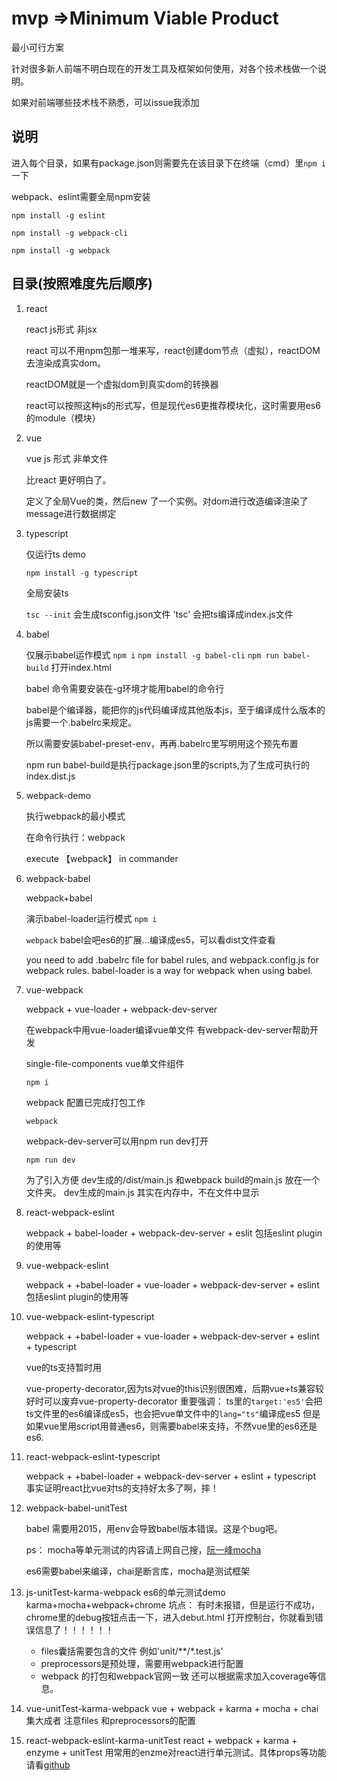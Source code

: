 # mvp =>Minimum Viable Product

最小可行方案

针对很多新人前端不明白现在的开发工具及框架如何使用，对各个技术栈做一个说明。

如果对前端哪些技术栈不熟悉，可以issue我添加

## 说明

进入每个目录，如果有package.json则需要先在该目录下在终端（cmd）里`npm i`一下

webpack、eslint需要全局npm安装

`npm install -g eslint`

`npm install -g webpack-cli`

`npm install -g webpack`

## 目录(按照难度先后顺序)

1. react

    react js形式 非jsx

    react 可以不用npm包那一堆来写，react创建dom节点（虚拟），reactDOM去渲染成真实dom。

    reactDOM就是一个虚拟dom到真实dom的转换器

    react可以按照这种js的形式写，但是现代es6更推荐模块化，这时需要用es6的module（模块）
2. vue

    vue js 形式 非单文件

    比react 更好明白了。

    定义了全局Vue的类，然后new 了一个实例。对dom进行改造编译渲染了message进行数据绑定
3. typescript

    仅运行ts demo

    `npm install -g typescript`

    全局安装ts

    `tsc --init` 会生成tsconfig.json文件
    'tsc' 会把ts编译成index.js文件
4. babel

    仅展示babel运作模式
    `npm i`
    `npm install -g babel-cli`
    `npm run babel-build`
    打开index.html

    babel 命令需要安装在-g环境才能用babel的命令行

    babel是个编译器，能把你的js代码编译成其他版本js，至于编译成什么版本的js需要一个.babelrc来规定。

    所以需要安装babel-preset-env，再再.babelrc里写明用这个预先布置

    npm run babel-build是执行package.json里的scripts,为了生成可执行的index.dist.js
5. webpack-demo

    执行webpack的最小模式

    在命令行执行：webpack

    execute 【webpack】 in commander
6. webpack-babel

    webpack+babel

    演示babel-loader运行模式
    `npm i`

    `webpack`
    babel会吧es6的扩展...编译成es5，可以看dist文件查看

    you need to add .babelrc file for babel rules,
    and webpack.config.js for webpack rules.
    babel-loader is a way for webpack when using babel.
7. vue-webpack

    webpack + vue-loader + webpack-dev-server

    在webpack中用vue-loader编译vue单文件
    有webpack-dev-server帮助开发

    single-file-components  vue单文件组件

    `npm i`

    webpack 配置已完成打包工作

    `webpack`

    webpack-dev-server可以用npm run dev打开

    `npm run dev`

    为了引入方便 dev生成的/dist/main.js 和webpack build的main.js 放在一个文件夹。
    dev生成的main.js 其实在内存中，不在文件中显示

8. react-webpack-eslint

    webpack + babel-loader + webpack-dev-server + eslit
    包括eslint plugin的使用等

9. vue-webpack-eslint

    webpack + +babel-loader + vue-loader + webpack-dev-server + eslint
    包括eslint plugin的使用等

10. vue-webpack-eslint-typescript

    webpack + +babel-loader + vue-loader + webpack-dev-server + eslint + typescript

    vue的ts支持暂时用

    vue-property-decorator,因为ts对vue的this识别很困难，后期vue+ts兼容较好时可以废弃vue-property-decorator
    重要强调：
    ts里的`target:'es5'`会把ts文件里的es6编译成es5，也会把vue单文件中的`lang="ts"`编译成es5
    但是如果vue里用script用普通es6，则需要babel来支持，不然vue里的es6还是es6.

11. react-webpack-eslint-typescript

    webpack + +babel-loader + webpack-dev-server + eslint + typescript
    事实证明react比vue对ts的支持好太多了啊，摔！

12. webpack-babel-unitTest

    babel 需要用2015，用env会导致babel版本错误。这是个bug吧。

    ps： mocha等单元测试的内容请上网自己搜，[阮一峰mocha](http://www.ruanyifeng.com/blog/2015/12/a-mocha-tutorial-of-examples.html)

    es6需要babel来编译，chai是断言库，mocha是测试框架

13. js-unitTest-karma-webpack
    es6的单元测试demo
    karma+mocha+webpack+chrome
    坑点：
    有时未报错，但是运行不成功，chrome里的debug按钮点击一下，进入debut.html 打开控制台，你就看到错误信息了！！！！！！
    * files囊括需要包含的文件 例如'unit/**/*.test.js'
    * preprocessors是预处理，需要用webpack进行配置
    * webpack 的打包和webpack官网一致
    还可以根据需求加入coverage等信息。

14. vue-unitTest-karma-webpack
    vue + webpack + karma + mocha + chai集大成者
    注意files 和preprocessors的配置
15. react-webpack-eslint-karma-unitTest
    react + webpack + karma + enzyme + unitTest
    用常用的enzme对react进行单元测试。具体props等功能请看[github](https://github.com/airbnb/enzyme/)